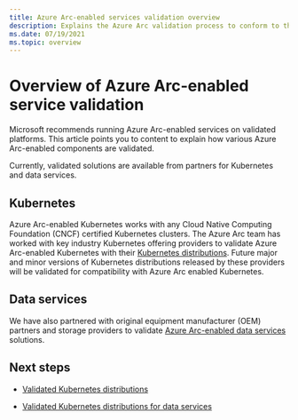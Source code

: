 ```yaml
---
title: Azure Arc-enabled services validation overview
description: Explains the Azure Arc validation process to conform to the Arc-enabled Kubernetes, Data Services, and cluster extensions.
ms.date: 07/19/2021
ms.topic: overview
---
```


# Overview of Azure Arc-enabled service validation

Microsoft recommends running Azure Arc-enabled services on validated platforms. This article points you to content to explain how various Azure Arc-enabled components are validated. 

Currently, validated solutions are available from partners for Kubernetes and data services.

## Kubernetes

Azure Arc-enabled Kubernetes works with any Cloud Native Computing Foundation (CNCF) certified Kubernetes clusters. The Azure Arc team has worked with key industry Kubernetes offering providers to validate Azure Arc-enabled Kubernetes with their [Kubernetes distributions](../kubernetes/validation-program.md). Future major and minor versions of Kubernetes distributions released by these providers will be validated for compatibility with Azure Arc enabled Kubernetes.

## Data services

We have also partnered with original equipment manufacturer (OEM) partners and storage providers to validate [Azure Arc-enabled data services](../data/validation-program.md) solutions.

## Next steps

* [Validated Kubernetes distributions](validated-k8s-distributions.md)

* [Validated Kubernetes distributions for data services](../data/validation-program.md?toc=/azure/azure-arc/toc.json&bc=/azure/azure-arc/breadcrumb/toc.json)
